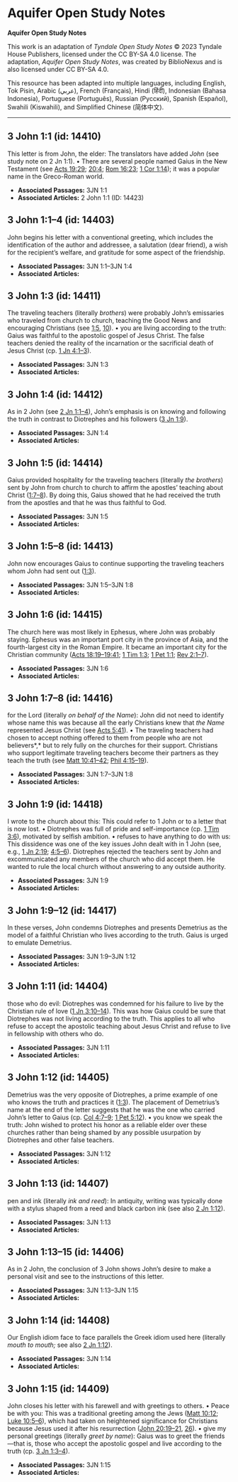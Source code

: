 # Aquifer Open Study Notes

**Aquifer Open Study Notes**

This work is an adaptation of *Tyndale Open Study Notes* © 2023 Tyndale House Publishers, licensed under the CC BY\-SA 4\.0 license. The adaptation, *Aquifer Open Study Notes*, was created by BiblioNexus and is also licensed under CC BY\-SA 4\.0\.

This resource has been adapted into multiple languages, including English, Tok Pisin, Arabic (عربي), French (Français), Hindi (हिंदी), Indonesian (Bahasa Indonesia), Portuguese (Português), Russian (Русский), Spanish (Español), Swahili (Kiswahili), and Simplified Chinese (简体中文).



--------------------------------

## 3 John 1:1 (id: 14410)

This letter is from John, the elder: The translators have added *John* (see study note on 2 Jn 1:1). • There are several people named Gaius in the New Testament (see [Acts 19:29](https://ref.ly/Acts19:29); [20:4](https://ref.ly/Acts20:4); [Rom 16:23](https://ref.ly/Rom16:23); [1 Cor 1:14](https://ref.ly/1Cor1:14)); it was a popular name in the Greco\-Roman world.

* **Associated Passages:** 3JN 1:1
* **Associated Articles:** 2 John 1:1 (ID: 14423)

## 3 John 1:1–4 (id: 14403)

John begins his letter with a conventional greeting, which includes the identification of the author and addressee, a salutation (dear friend), a wish for the recipient’s welfare, and gratitude for some aspect of the friendship.

* **Associated Passages:** 3JN 1:1–3JN 1:4
* **Associated Articles:** 

## 3 John 1:3 (id: 14411)

The traveling teachers (literally *brothers*) were probably John’s emissaries who traveled from church to church, teaching the Good News and encouraging Christians (see [1:5](https://ref.ly/3John1:5), [10](https://ref.ly/3John1:10)). • you are living according to the truth: Gaius was faithful to the apostolic gospel of Jesus Christ. The false teachers denied the reality of the incarnation or the sacrificial death of Jesus Christ (cp. [1 Jn 4:1–3](https://ref.ly/1John4:1-1John4:3)).

* **Associated Passages:** 3JN 1:3
* **Associated Articles:** 

## 3 John 1:4 (id: 14412)

As in 2 John (see [2 Jn 1:1–4](https://ref.ly/2John1:1-2John1:4)), John’s emphasis is on knowing and following the truth in contrast to Diotrephes and his followers ([3 Jn 1:9](https://ref.ly/3John1:9)).

* **Associated Passages:** 3JN 1:4
* **Associated Articles:** 

## 3 John 1:5 (id: 14414)

Gaius provided hospitality for the traveling teachers (literally *the brothers*) sent by John from church to church to affirm the apostles’ teaching about Christ ([1:7–8](https://ref.ly/3John1:7-3John1:8)). By doing this, Gaius showed that he had received the truth from the apostles and that he was thus faithful to God.

* **Associated Passages:** 3JN 1:5
* **Associated Articles:** 

## 3 John 1:5–8 (id: 14413)

John now encourages Gaius to continue supporting the traveling teachers whom John had sent out ([1:3](https://ref.ly/3John1:3)).

* **Associated Passages:** 3JN 1:5–3JN 1:8
* **Associated Articles:** 

## 3 John 1:6 (id: 14415)

The church here was most likely in Ephesus, where John was probably staying. Ephesus was an important port city in the province of Asia, and the fourth\-largest city in the Roman Empire. It became an important city for the Christian community ([Acts 18:19–19:41](https://ref.ly/Acts18:19-Acts19:41); [1 Tim 1:3](https://ref.ly/1Tim1:3); [1 Pet 1:1](https://ref.ly/1Pet1:1); [Rev 2:1–7](https://ref.ly/Rev2:1-Rev2:7)).

* **Associated Passages:** 3JN 1:6
* **Associated Articles:** 

## 3 John 1:7–8 (id: 14416)

for the Lord (literally *on behalf of the Name*): John did not need to identify whose name this was because all the early Christians knew that *the Name* represented Jesus Christ (see [Acts 5:41](https://ref.ly/Acts5:41)). • The traveling teachers had chosen to accept nothing offered to them from people who are not believers*,* but to rely fully on the churches for their support. Christians who support legitimate traveling teachers become their partners as they teach the truth (see [Matt 10:41–42](https://ref.ly/Matt10:41-Matt10:42); [Phil 4:15–19](https://ref.ly/Phil4:15-Phil4:19)).

* **Associated Passages:** 3JN 1:7–3JN 1:8
* **Associated Articles:** 

## 3 John 1:9 (id: 14418)

I wrote to the church about this: This could refer to 1 John or to a letter that is now lost. • Diotrephes was full of pride and self\-importance (cp. [1 Tim 3:6](https://ref.ly/1Tim3:6)), motivated by selfish ambition. • refuses to have anything to do with us: This dissidence was one of the key issues John dealt with in 1 John (see, e.g., [1 Jn 2:19](https://ref.ly/1John2:19); [4:5–6](https://ref.ly/1John4:5-1John4:6)). Diotrephes rejected the teachers sent by John and excommunicated any members of the church who did accept them. He wanted to rule the local church without answering to any outside authority.

* **Associated Passages:** 3JN 1:9
* **Associated Articles:** 

## 3 John 1:9–12 (id: 14417)

In these verses, John condemns Diotrephes and presents Demetrius as the model of a faithful Christian who lives according to the truth. Gaius is urged to emulate Demetrius.

* **Associated Passages:** 3JN 1:9–3JN 1:12
* **Associated Articles:** 

## 3 John 1:11 (id: 14404)

those who do evil: Diotrephes was condemned for his failure to live by the Christian rule of love ([1 Jn 3:10–14](https://ref.ly/1John3:10-1John3:14)). This was how Gaius could be sure that Diotrephes was not living according to the truth. This applies to all who refuse to accept the apostolic teaching about Jesus Christ and refuse to live in fellowship with others who do.

* **Associated Passages:** 3JN 1:11
* **Associated Articles:** 

## 3 John 1:12 (id: 14405)

Demetrius was the very opposite of Diotrephes, a prime example of one who knows the truth and practices it ([1:3](https://ref.ly/3John1:3)). The placement of Demetrius’s name at the end of the letter suggests that he was the one who carried John’s letter to Gaius (cp. [Col 4:7–9](https://ref.ly/Col4:7-Col4:9); [1 Pet 5:12](https://ref.ly/1Pet5:12)). • you know we speak the truth: John wished to protect his honor as a reliable elder over these churches rather than being shamed by any possible usurpation by Diotrephes and other false teachers.

* **Associated Passages:** 3JN 1:12
* **Associated Articles:** 

## 3 John 1:13 (id: 14407)

pen and ink (literally *ink and reed*): In antiquity, writing was typically done with a stylus shaped from a reed and black carbon ink (see also [2 Jn 1:12](https://ref.ly/2John1:12)).

* **Associated Passages:** 3JN 1:13
* **Associated Articles:** 

## 3 John 1:13–15 (id: 14406)

As in 2 John, the conclusion of 3 John shows John’s desire to make a personal visit and see to the instructions of this letter.

* **Associated Passages:** 3JN 1:13–3JN 1:15
* **Associated Articles:** 

## 3 John 1:14 (id: 14408)

Our English idiom face to face parallels the Greek idiom used here (literally *mouth to mouth;* see also [2 Jn 1:12](https://ref.ly/2John1:12)).

* **Associated Passages:** 3JN 1:14
* **Associated Articles:** 

## 3 John 1:15 (id: 14409)

John closes his letter with his farewell and with greetings to others. • Peace be with you: This was a traditional greeting among the Jews ([Matt 10:12](https://ref.ly/Matt10:12); [Luke 10:5–6](https://ref.ly/Luke10:5-Luke10:6)), which had taken on heightened significance for Christians because Jesus used it after his resurrection ([John 20:19–21](https://ref.ly/John20:19-John20:21), [26](https://ref.ly/John20:26)). • give my personal greetings (literally *greet by name*): Gaius was to greet the friends—that is, those who accept the apostolic gospel and live according to the truth (cp. [3 Jn 1:3–4](https://ref.ly/3John1:3-3John1:4)).

* **Associated Passages:** 3JN 1:15
* **Associated Articles:** 

